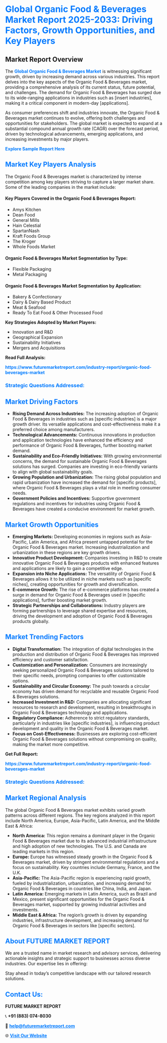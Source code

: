 <h1 style="color: #007BFF;">Global Organic Food & Beverages Market Report 2025-2033: Driving Factors, Growth Opportunities, and Key Players</h1>

<section id="overview">
<h2>Market Report Overview</h2>
<p>The <a href="https://www.futuremarketreport.com/industry-report/organic-food-beverages-market" style="color: #007BFF; text-decoration: none;"><strong>Global Organic Food & Beverages Market</strong></a> is witnessing significant growth, driven by increasing demand across various industries. This report delves into the key aspects of the Organic Food & Beverages market, providing a comprehensive analysis of its current status, future potential, and challenges. The demand for Organic Food & Beverages has surged due to its wide-ranging applications in industries such as [insert industries], making it a critical component in modern-day [applications].</p>
<p>As consumer preferences shift and industries innovate, the Organic Food & Beverages market continues to evolve, offering both challenges and opportunities for stakeholders. The global market is expected to expand at a substantial compound annual growth rate (CAGR) over the forecast period, driven by technological advancements, emerging applications, and increasing investments by major players.</p>
</section>

<section id="overview">
<p><a href="https://www.futuremarketreport.com/request-sample/reportId=63740" style="color: #007BFF; text-decoration: none;"><strong>Explore Sample Report Here</strong></a></p>
</section>

<section id="key-players">
<h2 style="color: #007BFF;">Market Key Players Analysis</h2>
<p>The Organic Food & Beverages market is characterized by intense competition among key players striving to capture a larger market share. Some of the leading companies in the market include:</p>
<h4>Key Players Covered in the Organic Food & Beverages Report:</h4>
<ul><li>Amys Kitchen</li><li>Dean Food</li><li>General Mills</li><li>Hain Celestial</li><li>SpartanNash</li><li>Kraft Foods Group</li><li>The Kroger</li><li>Whole Foods Market</li></ul>
<h4>Organic Food & Beverages Market Segmentation by Type:</h4>
<ul><li>Flexible Packaging</li><li>Metal Packaging</li></ul>

<h4>Organic Food & Beverages Market Segmentation by Application:</h4>
<ul><li>Bakery &amp; Confectionary</li><li>Dairy &amp; Dairy Based Product</li><li>Meat &amp; Seafood</li><li>Ready To Eat Food &amp; Other Processed Food</li></ul>
<p><strong>Key Strategies Adopted by Market Players:</strong></p>
<ul>
<li>Innovation and R&D</li>
<li>Geographical Expansion</li>
<li>Sustainability Initiatives</li>
<li>Mergers and Acquisitions</li>
</ul>
</section>

<section>
<p><strong>Read Full Analysis: </strong></p><a href="https://www.futuremarketreport.com/industry-report/organic-food-beverages-market" style="color: #007BFF; text-decoration: none;"><strong>https://www.futuremarketreport.com/industry-report/organic-food-beverages-market</strong></a>
<h3 style="color: #007BFF;">Strategic Questions Addressed:</h3>
</section>

<section id="driving-factors">
<h2 style="color: #007BFF;">Market Driving Factors</h2>
<ul>
<li><strong>Rising Demand Across Industries:</strong> The increasing adoption of Organic Food & Beverages in industries such as [specific industries] is a major growth driver. Its versatile applications and cost-effectiveness make it a preferred choice among manufacturers.</li>
<li><strong>Technological Advancements:</strong> Continuous innovations in production and application technologies have enhanced the efficiency and performance of Organic Food & Beverages, further boosting market demand.</li>
<li><strong>Sustainability and Eco-Friendly Initiatives:</strong> With growing environmental concerns, the demand for sustainable Organic Food & Beverages solutions has surged. Companies are investing in eco-friendly variants to align with global sustainability goals.</li>
<li><strong>Growing Population and Urbanization:</strong> The rising global population and rapid urbanization have increased the demand for [specific products], where Organic Food & Beverages plays a vital role in meeting consumer needs.</li>
<li><strong>Government Policies and Incentives:</strong> Supportive government regulations and incentives for industries using Organic Food & Beverages have created a conducive environment for market growth.</li>
</ul>
</section>

<section id="growth-opportunities">
<h2 style="color: #007BFF;">Market Growth Opportunities</h2>
<ul>
<li><strong>Emerging Markets:</strong> Developing economies in regions such as Asia-Pacific, Latin America, and Africa present untapped potential for the Organic Food & Beverages market. Increasing industrialization and urbanization in these regions are key growth drivers.</li>
<li><strong>Innovative Product Development:</strong> Companies investing in R&D to create innovative Organic Food & Beverages products with enhanced features and applications are likely to gain a competitive edge.</li>
<li><strong>Expansion into Niche Applications:</strong> The versatility of Organic Food & Beverages allows it to be utilized in niche markets such as [specific niches], creating opportunities for growth and diversification.</li>
<li><strong>E-commerce Growth:</strong> The rise of e-commerce platforms has created a surge in demand for Organic Food & Beverages used in [specific applications], further boosting market growth.</li>
<li><strong>Strategic Partnerships and Collaborations:</strong> Industry players are forming partnerships to leverage shared expertise and resources, driving the development and adoption of Organic Food & Beverages products globally.</li>
</ul>
</section>

<section id="trending-factors">
<h2 style="color: #007BFF;">Market Trending Factors</h2>
<ul>
<li><strong>Digital Transformation:</strong> The integration of digital technologies in the production and distribution of Organic Food & Beverages has improved efficiency and customer satisfaction.</li>
<li><strong>Customization and Personalization:</strong> Consumers are increasingly seeking personalized Organic Food & Beverages solutions tailored to their specific needs, prompting companies to offer customizable options.</li>
<li><strong>Sustainability and Circular Economy:</strong> The push towards a circular economy has driven demand for recyclable and reusable Organic Food & Beverages solutions.</li>
<li><strong>Increased Investment in R&D:</strong> Companies are allocating significant resources to research and development, resulting in breakthroughs in Organic Food & Beverages technology and applications.</li>
<li><strong>Regulatory Compliance:</strong> Adherence to strict regulatory standards, particularly in industries like [specific industries], is influencing product development and quality in the Organic Food & Beverages market.</li>
<li><strong>Focus on Cost-Effectiveness:</strong> Businesses are exploring cost-efficient Organic Food & Beverages solutions without compromising on quality, making the market more competitive.</li>
</ul>
</section>

<section>
<p><strong>Get Full Report: </strong></p><a href="https://www.futuremarketreport.com/industry-report/organic-food-beverages-market" style="color: #007BFF; text-decoration: none;"><strong>https://www.futuremarketreport.com/industry-report/organic-food-beverages-market</strong></a>
<h3 style="color: #007BFF;">Strategic Questions Addressed:</h3>
</section>


<section id="regional-analysis">
<h2 style="color: #007BFF;">Market Regional Analysis</h2>
<p>The global Organic Food & Beverages market exhibits varied growth patterns across different regions. The key regions analyzed in this report include North America, Europe, Asia-Pacific, Latin America, and the Middle East & Africa:</p>
<ul>
<li><strong>North America:</strong> This region remains a dominant player in the Organic Food & Beverages market due to its advanced industrial infrastructure and high adoption of new technologies. The U.S. and Canada are leading markets in this region.</li>
<li><strong>Europe:</strong> Europe has witnessed steady growth in the Organic Food & Beverages market, driven by stringent environmental regulations and a focus on sustainability. Key countries include Germany, France, and the U.K.</li>
<li><strong>Asia-Pacific:</strong> The Asia-Pacific region is experiencing rapid growth, fueled by industrialization, urbanization, and increasing demand for Organic Food & Beverages in countries like China, India, and Japan.</li>
<li><strong>Latin America:</strong> Emerging markets in Latin America, such as Brazil and Mexico, present significant opportunities for the Organic Food & Beverages market, supported by growing industrial activities and investments.</li>
<li><strong>Middle East & Africa:</strong> The region’s growth is driven by expanding industries, infrastructure development, and increasing demand for Organic Food & Beverages in sectors like [specific sectors].</li>
</ul>
</section>

<footer>
<h2 style="color: #007BFF;">About FUTURE MARKET REPORT</h2>
<p>We are a trusted name in market research and advisory services, delivering actionable insights and strategic support to businesses across diverse industries. Our expertise lies in offering:</p>

<p>Stay ahead in today’s competitive landscape with our tailored research solutions.</p>

<h2 style="color: #007BFF;">Contact Us:</h2>
<p><strong>FUTURE MARKET REPORT</strong></p>
<p>📞 <strong>+91 (883) 074-8030</strong></p>
<p>📧 <strong><a href="mailto:help@futuremarketreport.com" style="color: #007BFF;">help@futuremarketreport.com</a></strong></p>
<p>🌐 <strong><a href="https://www.futuremarketreport.com/" style="color: #007BFF;">Visit Our Website</a></strong></p>
</footer>